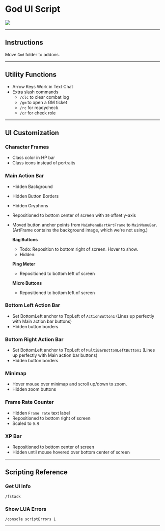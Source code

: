 # God UI Script

![](https://media.giphy.com/media/dv6OjCanFEeF6jA4dq/giphy.gif)

---

## Instructions

Move `God` folder to addons.

---

## Utility Functions

- Arrow Keys Work in Text Chat
- Extra slash commands
    - `/clc` to clear combat log
    - `/gm` to open a GM ticket
    - `/rc` for readycheck
    - `/cr` for check role

---

## UI Customization

### Character Frames

- Class color in HP bar
- Class icons instead of portraits

### Main Action Bar

- Hidden Background
- Hidden Button Borders
- Hidden Gryphons
- Repositioned to bottom center of screen with `30` offset y-axis
- Moved button anchor points from `MainMenuBartArtFrame` to `MainMenuBar`. (ArtFrame contains the background image, which we're not using.)

    **Bag Buttons**

    - Todo: Reposition to bottom right of screen. Hover to show.
    - Hidden

    **Ping Meter**

    - Repositioned to bottom left of screen

    **Micro Buttons**

    - Repositioned to bottom left of screen

### Bottom Left Action Bar

- Set BottomLeft anchor to TopLeft of `ActionButton1` (Lines up perfectly with Main action bar buttons)
- Hidden button borders

### Bottom Right Action Bar

- Set BottomLeft anchor to TopLeft of `MultiBarBottomLeftButton1` (Lines up perfectly with Main action bar buttons)
- Hidden button borders

### Minimap

- Hover mouse over minimap and scroll up/down to zoom.
- Hidden zoom buttons

### Frame Rate Counter

- Hidden `Frame rate` text label
- Repositioned to bottom right of screen
- Scaled to `0.9`

### XP Bar

- Repositioned to bottom center of screen
- Hidden until mouse hovered over bottom center of screen

---

## Scripting Reference

### Get UI Info

`/fstack`

### Show LUA Errors

`/console scriptErrors 1`

---